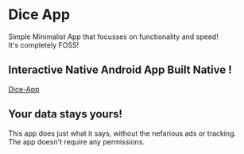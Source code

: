 # Dice App
Simple Minimalist App that focusses on functionality and speed! \
It's completely FOSS!

## Interactive Native Android App Built Native !
[Dice-App](https://user-images.githubusercontent.com/75730578/177017563-ae0c1cc6-d1a1-448a-bbf5-2068171aeecd.jpeg)

## Your data stays yours!
This app does just what it says, without the nefarious ads or tracking. \
The app doesn't require any permissions.  

